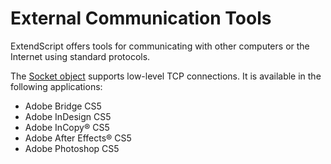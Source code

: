 # External Communication Tools

ExtendScript offers tools for communicating with other computers or the Internet using standard
protocols.

The [Socket object](socket-object.md#socket-object) supports low-level TCP connections. It is available in the following applications:

- Adobe Bridge CS5
- Adobe InDesign CS5
- Adobe InCopy® CS5
- Adobe After Effects® CS5
- Adobe Photoshop CS5
